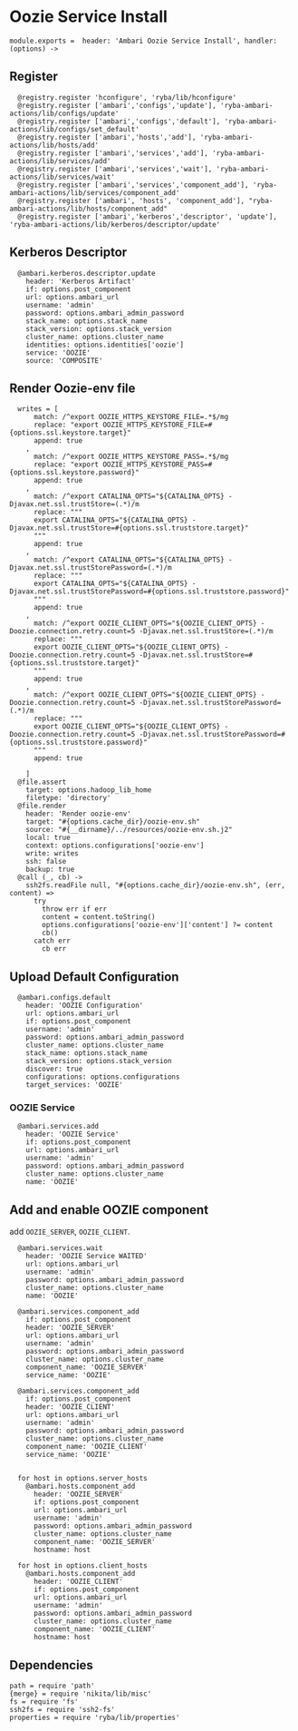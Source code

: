 
# Oozie Service Install

    module.exports =  header: 'Ambari Oozie Service Install', handler: (options) ->

## Register

      @registry.register 'hconfigure', 'ryba/lib/hconfigure'
      @registry.register ['ambari','configs','update'], 'ryba-ambari-actions/lib/configs/update'
      @registry.register ['ambari','configs','default'], 'ryba-ambari-actions/lib/configs/set_default'
      @registry.register ['ambari','hosts','add'], 'ryba-ambari-actions/lib/hosts/add'
      @registry.register ['ambari','services','add'], 'ryba-ambari-actions/lib/services/add'
      @registry.register ['ambari','services','wait'], 'ryba-ambari-actions/lib/services/wait'
      @registry.register ['ambari','services','component_add'], 'ryba-ambari-actions/lib/services/component_add'
      @registry.register ['ambari', 'hosts', 'component_add'], "ryba-ambari-actions/lib/hosts/component_add"
      @registry.register ['ambari','kerberos','descriptor', 'update'], 'ryba-ambari-actions/lib/kerberos/descriptor/update'

## Kerberos Descriptor

      @ambari.kerberos.descriptor.update
        header: 'Kerberos Artifact'
        if: options.post_component
        url: options.ambari_url
        username: 'admin'
        password: options.ambari_admin_password
        stack_name: options.stack_name
        stack_version: options.stack_version
        cluster_name: options.cluster_name
        identities: options.identities['oozie']
        service: 'OOZIE'
        source: 'COMPOSITE'

## Render Oozie-env file

      writes = [
          match: /^export OOZIE_HTTPS_KEYSTORE_FILE=.*$/mg
          replace: "export OOZIE_HTTPS_KEYSTORE_FILE=#{options.ssl.keystore.target}"
          append: true
        ,
          match: /^export OOZIE_HTTPS_KEYSTORE_PASS=.*$/mg
          replace: "export OOZIE_HTTPS_KEYSTORE_PASS=#{options.ssl.keystore.password}"
          append: true
        ,
          match: /^export CATALINA_OPTS="${CATALINA_OPTS} -Djavax.net.ssl.trustStore=(.*)/m
          replace: """
          export CATALINA_OPTS="${CATALINA_OPTS} -Djavax.net.ssl.trustStore=#{options.ssl.truststore.target}"
          """
          append: true
        ,
          match: /^export CATALINA_OPTS="${CATALINA_OPTS} -Djavax.net.ssl.trustStorePassword=(.*)/m
          replace: """
          export CATALINA_OPTS="${CATALINA_OPTS} -Djavax.net.ssl.trustStorePassword=#{options.ssl.truststore.password}"
          """
          append: true
        ,
          match: /^export OOZIE_CLIENT_OPTS="${OOZIE_CLIENT_OPTS} -Doozie.connection.retry.count=5 -Djavax.net.ssl.trustStore=(.*)/m
          replace: """
          export OOZIE_CLIENT_OPTS="${OOZIE_CLIENT_OPTS} -Doozie.connection.retry.count=5 -Djavax.net.ssl.trustStore=#{options.ssl.truststore.target}"
          """
          append: true
        ,
          match: /^export OOZIE_CLIENT_OPTS="${OOZIE_CLIENT_OPTS} -Doozie.connection.retry.count=5 -Djavax.net.ssl.trustStorePassword=(.*)/m
          replace: """
          export OOZIE_CLIENT_OPTS="${OOZIE_CLIENT_OPTS} -Doozie.connection.retry.count=5 -Djavax.net.ssl.trustStorePassword=#{options.ssl.truststore.password}"
          """
          append: true
        
        ]
      @file.assert
        target: options.hadoop_lib_home
        filetype: 'directory'
      @file.render
        header: 'Render oozie-env'
        target: "#{options.cache_dir}/oozie-env.sh"
        source: "#{__dirname}/../resources/oozie-env.sh.j2"
        local: true
        context: options.configurations['oozie-env']
        write: writes
        ssh: false
        backup: true
      @call (_, cb) ->
        ssh2fs.readFile null, "#{options.cache_dir}/oozie-env.sh", (err, content) =>
          try
            throw err if err
            content = content.toString()
            options.configurations['oozie-env']['content'] ?= content
            cb()
          catch err
            cb err


## Upload Default Configuration

      @ambari.configs.default
        header: 'OOZIE Configuration'
        url: options.ambari_url
        if: options.post_component
        username: 'admin'
        password: options.ambari_admin_password
        cluster_name: options.cluster_name
        stack_name: options.stack_name
        stack_version: options.stack_version
        discover: true
        configurations: options.configurations
        target_services: 'OOZIE'

### OOZIE Service
      
      @ambari.services.add
        header: 'OOZIE Service'
        if: options.post_component
        url: options.ambari_url
        username: 'admin'
        password: options.ambari_admin_password
        cluster_name: options.cluster_name
        name: 'OOZIE'


## Add and enable OOZIE component
add `OOZIE_SERVER`, `OOZIE_CLIENT`.

      @ambari.services.wait
        header: 'OOZIE Service WAITED'
        url: options.ambari_url
        username: 'admin'
        password: options.ambari_admin_password
        cluster_name: options.cluster_name
        name: 'OOZIE'

      @ambari.services.component_add
        if: options.post_component
        header: 'OOZIE_SERVER'
        url: options.ambari_url
        username: 'admin'
        password: options.ambari_admin_password
        cluster_name: options.cluster_name
        component_name: 'OOZIE_SERVER'
        service_name: 'OOZIE'

      @ambari.services.component_add
        if: options.post_component
        header: 'OOZIE_CLIENT'
        url: options.ambari_url
        username: 'admin'
        password: options.ambari_admin_password
        cluster_name: options.cluster_name
        component_name: 'OOZIE_CLIENT'
        service_name: 'OOZIE'

    
      for host in options.server_hosts
        @ambari.hosts.component_add
          header: 'OOZIE_SERVER'
          if: options.post_component
          url: options.ambari_url
          username: 'admin'
          password: options.ambari_admin_password
          cluster_name: options.cluster_name
          component_name: 'OOZIE_SERVER'
          hostname: host
      
      for host in options.client_hosts
        @ambari.hosts.component_add
          header: 'OOZIE_CLIENT'
          if: options.post_component
          url: options.ambari_url
          username: 'admin'
          password: options.ambari_admin_password
          cluster_name: options.cluster_name
          component_name: 'OOZIE_CLIENT'
          hostname: host


## Dependencies

    path = require 'path'
    {merge} = require 'nikita/lib/misc'
    fs = require 'fs'
    ssh2fs = require 'ssh2-fs'
    properties = require 'ryba/lib/properties'
